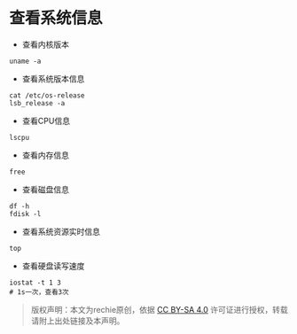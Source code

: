 # 查看系统信息

- 查看内核版本

```
uname -a
```

- 查看系统版本信息

```
cat /etc/os-release
lsb_release -a
```

- 查看CPU信息

```
lscpu
```

- 查看内存信息

```
free
```

- 查看磁盘信息

```
df -h
fdisk -l
```

- 查看系统资源实时信息

```
top
```

- 查看硬盘读写速度
```
iostat -t 1 3
# 1s一次，查看3次
```


> 版权声明：本文为rechie原创，依据 [CC BY-SA 4.0](https://creativecommons.org/licenses/by-sa/4.0/) 许可证进行授权，转载请附上出处链接及本声明。